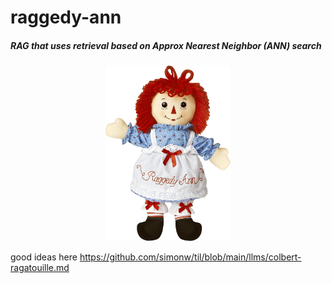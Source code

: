 # raggedy-ann
##### RAG that uses retrieval based on Approx Nearest Neighbor (ANN) search
<p align="center"><img src="raggedy-ann.jpg" width="200"></p>

good ideas here https://github.com/simonw/til/blob/main/llms/colbert-ragatouille.md
